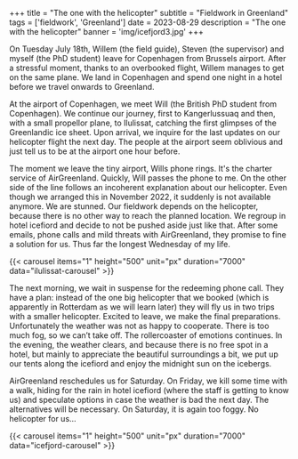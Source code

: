 +++
title = "The one with the helicopter"
subtitle = "Fieldwork in Greenland"
tags = ['fieldwork', 'Greenland']
date = 2023-08-29
description = "The one with the helicopter"
banner = 'img/icefjord3.jpg'
+++

On Tuesday July 18th, Willem (the field guide), Steven (the supervisor) and myself (the PhD student) leave for Copenhagen from Brussels airport. After a stressful moment, thanks to an overbooked flight, Willem manages to get on the same plane. We land in Copenhagen and spend one night in a hotel before we travel onwards to Greenland. 

At the airport of Copenhagen, we meet Will (the British PhD student from Copenhagen). We continue our journey, first to Kangerlussuaq and then, with a small propellor plane, to Ilulissat, catching the first glimpses of the Greenlandic ice sheet. Upon arrival, we inquire for the last updates on our helicopter flight the next day. The people at the airport seem oblivious and just tell us to be at the airport one hour before. 

The moment we leave the tiny airport, Wills phone rings. It's the charter service of AirGreenland. Quickly, Will passes the phone to me. On the other side of the line follows an incoherent explanation about our helicopter. Even though we arranged this in November 2022, it suddenly is not available anymore. We are stunned. Our fieldwork depends on the helicopter, because there is no other way to reach the planned location. We regroup in hotel icefiord and decide to not be pushed aside just like that. After some emails, phone calls and mild threats with AirGreenland, they promise to fine a solution for us. Thus far the longest Wednesday of my life.

{{< carousel items="1" height="500" unit="px" duration="7000" data="ilulissat-carousel" >}}

The next morning, we wait in suspense for the redeeming phone call. They have a plan: instead of the one big helicopter that we booked (which is apparently in Rotterdam as we will learn later) they will fly us in two trips with a smaller helicopter. Excited to leave, we make the final preparations. Unfortunately the weather was not as happy to cooperate. There is too much fog, so we can’t take off. The rollercoaster of emotions continues. In the evening, the weather clears, and because there is no free spot in a hotel, but mainly to appreciate the beautiful surroundings a bit, we put up our tents along the icefiord and enjoy the midnight sun on the icebergs.

AirGreenland reschedules us for Saturday. On Friday, we kill some time with a walk, hiding for the rain in hotel icefiord (where the staff is getting to know us) and speculate options in case the weather is bad the next day. The alternatives will be necessary. On Saturday, it is again too foggy. No helicopter for us… 

{{< carousel items="1" height="500" unit="px" duration="7000" data="icefjord-carousel" >}}